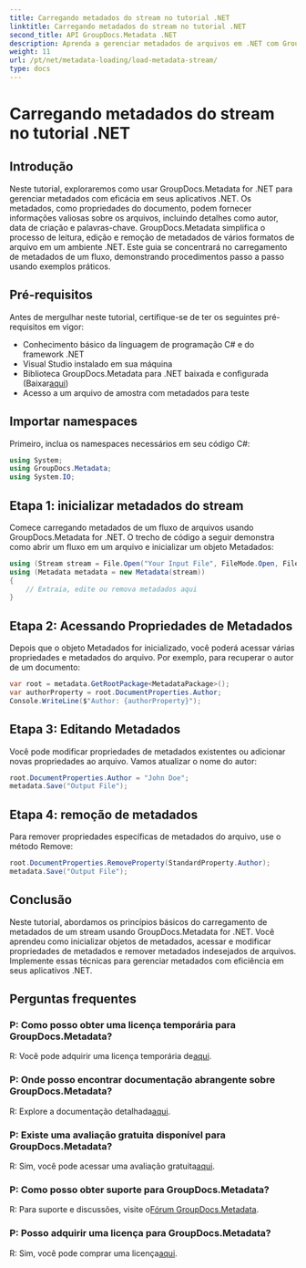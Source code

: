 ```yaml
---
title: Carregando metadados do stream no tutorial .NET
linktitle: Carregando metadados do stream no tutorial .NET
second_title: API GroupDocs.Metadata .NET
description: Aprenda a gerenciar metadados de arquivos em .NET com GroupDocs.Metadata. Guia passo a passo para carregar, editar e remover metadados de streams.
weight: 11
url: /pt/net/metadata-loading/load-metadata-stream/
type: docs
---
```

# Carregando metadados do stream no tutorial .NET

## Introdução
Neste tutorial, exploraremos como usar GroupDocs.Metadata for .NET para gerenciar metadados com eficácia em seus aplicativos .NET. Os metadados, como propriedades do documento, podem fornecer informações valiosas sobre os arquivos, incluindo detalhes como autor, data de criação e palavras-chave. GroupDocs.Metadata simplifica o processo de leitura, edição e remoção de metadados de vários formatos de arquivo em um ambiente .NET. Este guia se concentrará no carregamento de metadados de um fluxo, demonstrando procedimentos passo a passo usando exemplos práticos.
## Pré-requisitos
Antes de mergulhar neste tutorial, certifique-se de ter os seguintes pré-requisitos em vigor:
- Conhecimento básico da linguagem de programação C# e do framework .NET
- Visual Studio instalado em sua máquina
-  Biblioteca GroupDocs.Metadata para .NET baixada e configurada (Baixar[aqui](https://releases.groupdocs.com/metadata/net/))
- Acesso a um arquivo de amostra com metadados para teste

## Importar namespaces
Primeiro, inclua os namespaces necessários em seu código C#:
```csharp
using System;
using GroupDocs.Metadata;
using System.IO;
```
## Etapa 1: inicializar metadados do stream
Comece carregando metadados de um fluxo de arquivos usando GroupDocs.Metadata for .NET. O trecho de código a seguir demonstra como abrir um fluxo em um arquivo e inicializar um objeto Metadados:

```csharp
using (Stream stream = File.Open("Your Input File", FileMode.Open, FileAccess.ReadWrite))
using (Metadata metadata = new Metadata(stream))
{
    // Extraia, edite ou remova metadados aqui
}
```
## Etapa 2: Acessando Propriedades de Metadados
Depois que o objeto Metadados for inicializado, você poderá acessar várias propriedades e metadados do arquivo. Por exemplo, para recuperar o autor de um documento:

```csharp
var root = metadata.GetRootPackage<MetadataPackage>();
var authorProperty = root.DocumentProperties.Author;
Console.WriteLine($"Author: {authorProperty}");
```
## Etapa 3: Editando Metadados
Você pode modificar propriedades de metadados existentes ou adicionar novas propriedades ao arquivo. Vamos atualizar o nome do autor:

```csharp
root.DocumentProperties.Author = "John Doe";
metadata.Save("Output File");
```
## Etapa 4: remoção de metadados
Para remover propriedades específicas de metadados do arquivo, use o método Remove:

```csharp
root.DocumentProperties.RemoveProperty(StandardProperty.Author);
metadata.Save("Output File");
```

## Conclusão
Neste tutorial, abordamos os princípios básicos do carregamento de metadados de um stream usando GroupDocs.Metadata for .NET. Você aprendeu como inicializar objetos de metadados, acessar e modificar propriedades de metadados e remover metadados indesejados de arquivos. Implemente essas técnicas para gerenciar metadados com eficiência em seus aplicativos .NET.

## Perguntas frequentes
### P: Como posso obter uma licença temporária para GroupDocs.Metadata?
 R: Você pode adquirir uma licença temporária de[aqui](https://purchase.groupdocs.com/temporary-license/).
### P: Onde posso encontrar documentação abrangente sobre GroupDocs.Metadata?
 R: Explore a documentação detalhada[aqui](https://tutorials.groupdocs.com/metadata/net/).
### P: Existe uma avaliação gratuita disponível para GroupDocs.Metadata?
 R: Sim, você pode acessar uma avaliação gratuita[aqui](https://releases.groupdocs.com/).
### P: Como posso obter suporte para GroupDocs.Metadata?
 R: Para suporte e discussões, visite o[Fórum GroupDocs.Metadata](https://forum.groupdocs.com/c/metadata/14).
### P: Posso adquirir uma licença para GroupDocs.Metadata?
 R: Sim, você pode comprar uma licença[aqui](https://purchase.groupdocs.com/buy).